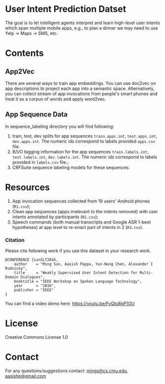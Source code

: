 # User Intent Prediction Datset
The goal is to let intelligent agents interpret and learn high-level user intents which span multiple mobile apps, e.g., to plan a dinner we may need to use Yelp -> Maps -> SMS, etc.

# Contents

## App2Vec
There are several ways to train app embeddings.
You can use doc2vec on app descriptions to project each app into a semantic space. Alternatively, you can collect stream of app invocations from people's smart phones and treat it as a corpus of words and apply word2vec.

## App Sequence Data
In sequence_labeling directory you will find following:

1. train, test, dev splits for app sequences `train.apps.int`, `test.apps.int`, `dev.apps.int`. The numeric ids correspond to labels provided `apps.csv` file. 
2. B/I/O tagging information for the app sequences `train.labels.int`, `test.labels.int`, `dev.labels.int`. The numeric ids correspond to labels provided in `labels.csv` file.;
3. CRFSuite sequence labeling models for these sequences. 

# Resources
1. App invocation sequences collected from 19 users' Android phones (`R1.csv`);
2. Clean app sequences (apps irrelevant to the intents removed) with user intents annotated by participants (`R2.csv`);
3. Speech commands (both manual transcripts and Google ASR 1-best hypotheses) at app level to re-enact part of intents in 2 (`R3.csv`).


### Citation
Please cite following work if you use this dataset in your research work. 
```
@CONFERENCE {sunSLT2016,
    author    = "Ming Sun, Aasish Pappu, Yun-Nung Chen, Alexander I Rudnicky",
    title     = "Weakly Supervised User Intent Detection for Multi-Domain Dialogues",
    booktitle = "IEEE Workshop on Spoken Language Technology",
    year      = "2016",
    publisher = "IEEE"
}
```

You can find a video demo here: https://youtu.be/FvQto8pP1OU

# License
Creative Commons License 1.0 
# Contact
For any questions/suggestions contact: mings@cs.cmu.edu, aasishp@gmail.com
